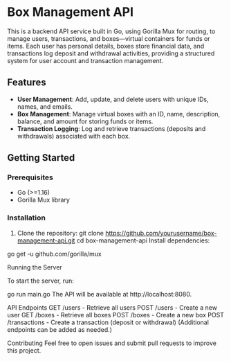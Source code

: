 
# Box Management API

This is a backend API service built in Go, using Gorilla Mux for routing, to manage users, transactions, and boxes—virtual containers for funds or items. Each user has personal details, boxes store financial data, and transactions log deposit and withdrawal activities, providing a structured system for user account and transaction management.

## Features

- **User Management**: Add, update, and delete users with unique IDs, names, and emails.
- **Box Management**: Manage virtual boxes with an ID, name, description, balance, and amount for storing funds or items.
- **Transaction Logging**: Log and retrieve transactions (deposits and withdrawals) associated with each box.

## Getting Started

### Prerequisites

- Go (>=1.16)
- Gorilla Mux library

### Installation

1. Clone the repository:
   git clone https://github.com/yourusername/box-management-api.git
   cd box-management-api
Install dependencies:

go get -u github.com/gorilla/mux

Running the Server

To start the server, run:

go run main.go
The API will be available at http://localhost:8080.

API Endpoints
GET /users - Retrieve all users
POST /users - Create a new user
GET /boxes - Retrieve all boxes
POST /boxes - Create a new box
POST /transactions - Create a transaction (deposit or withdrawal)
(Additional endpoints can be added as needed.)

Contributing
Feel free to open issues and submit pull requests to improve this project.

